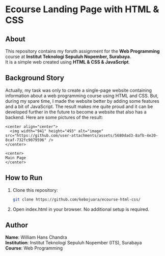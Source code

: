 # Ecourse Landing Page with HTML & CSS

## About
This repository contains my foruth assignment for the **Web Programming** course at **Institut Teknologi Sepuluh Nopember, Surabaya**.  
It is a simple web created using **HTML & CSS & JavaScript**.

## Background Story
Actually, my task was only to create a single-page website containing information about a web programming course using HTML and CSS. But, during my spare time, I made the website better by adding some features and a bit of JavaScript. The result makes me quite proud and it can be developed further in the future to become a website that also has a backend. Here are some pictures of the result:

    <center align="center">
      <img width="941" height="493" alt="image" src="https://github.com/user-attachments/assets/5680dad3-8afb-4e20-8caf-732fc9079596" />
    </center>
    
    <center>
    Main Page
    </center>


## How to Run
1. Clone this repository:
   ```bash
   git clone https://github.com/kebojuara/ecourse-html-css/
2. Open index.html in your browser.
No additional setup is required.

## Author
**Name**: William Hans Chandra  
**Institution**: Institut Teknologi Sepuluh Nopember (ITS), Surabaya  
**Course**: Web Programming  
